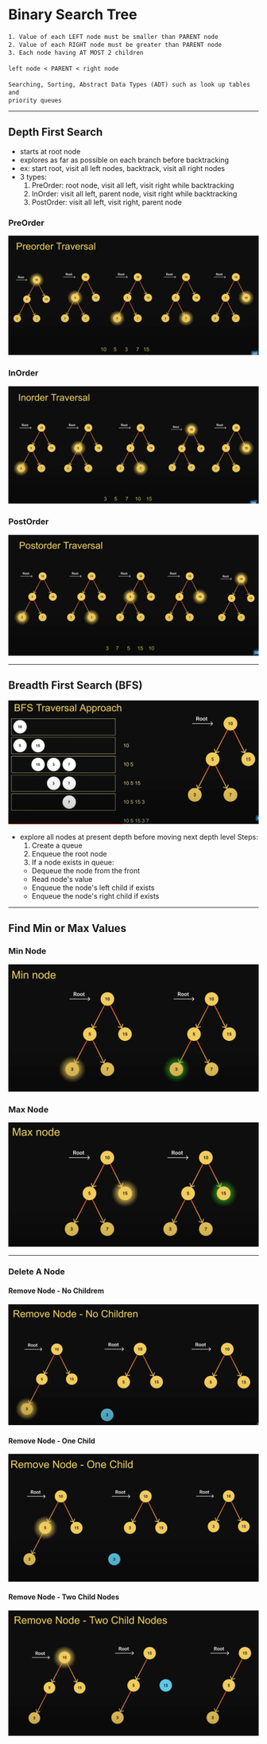 # Binary Search Tree

```text
1. Value of each LEFT node must be smaller than PARENT node
2. Value of each RIGHT node must be greater than PARENT node
3. Each node having AT MOST 2 children

left node < PARENT < right node

Searching, Sorting, Abstract Data Types (ADT) such as look up tables and
priority queues
```

---

## Depth First Search

- starts at root node
- explores as far as possible on each branch before backtracking
- ex: start root, visit all left nodes, backtrack, visit all right nodes
- 3 types:
    1. PreOrder:  root node, visit all left, visit right while backtracking
    2. InOrder:   visit all left, parent node, visit right while backtracking
    3. PostOrder: visit all left, visit right, parent node

### PreOrder
![](../images/1c254246.png)

### InOrder
![](../images/755ecb64.png)

### PostOrder
![](../images/d6c3c93f.png)


---

## Breadth First Search (BFS)

![](../images/ac62fd7b.png)


- explore all nodes at present depth before moving next depth level
  Steps:
    1. Create a queue
    2. Enqueue the root node
    3. If a node exists in queue:
    - Dequeue the node from the front
    - Read node's value
    - Enqueue the node's left child if exists
    - Enqueue the node's right child if exists



---

## Find Min or Max Values

### Min Node
![](../images/3cdde677.png)

### Max Node
![](../images/6468bd0c.png)

---

### Delete A Node

#### Remove Node - No Childrem
![](../images/546fc429.png)

#### Remove Node - One Child
![](../images/60d66622.png)

#### Remove Node - Two Child Nodes
![](../images/cf352c3f.png)

